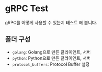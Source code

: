 # gRPC Test

gRPC를 어떻게 사용할 수 있는지 테스트 해 봅니다.

## 폴더 구성

* `golang`: Golang으로 만든 클라이언트, 서버
* `python`: Python으로 만든 클라이언트, 서버
* `protocol_buffers`: Protocol Buffer 설정